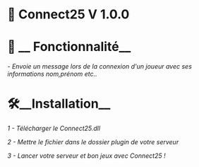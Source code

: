 # 📗 __Connect25__ V 1.0.0
# :pushpin: __ Fonctionnalité__
*- Envoie un message lors de la connexion d'un joueur avec ses informations nom,prénom etc..* 
# 🛠️__Installation__
*1 - Télécharger le Connect25.dll*

*2 - Mettre le fichier dans le dossier plugin de votre serveur*

*3 - Lancer votre serveur et bon jeux avec Connect25 !*
